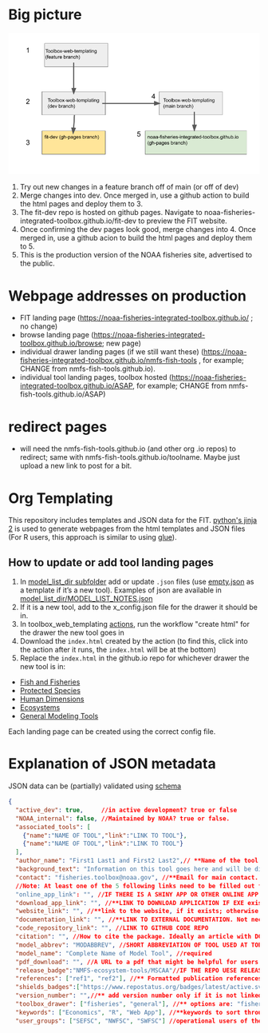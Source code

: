 # Big picture

![The setup for the FIT repo](fit-deploy-sketch.png)

1. Try out new changes in a feature branch off of main (or off of dev)
2. Merge changes into dev. Once merged in, use a github action to build the html pages and deploy them to 3.
3. The fit-dev repo is hosted on github pages. Navigate to noaa-fisheries-integrated-toolbox.github.io/fit-dev to preview the FIT website.
4. Once confirming the dev pages look good, merge changes into 4. Once merged in, use a github acion to build the html pages and deploy them to 5.
5. This is the production version of the NOAA fisheries site, advertised to the public.

# Webpage addresses on production

 - FIT landing page (https://noaa-fisheries-integrated-toolbox.github.io/ ; no change)
 - browse landing page (https://noaa-fisheries-integrated-toolbox.github.io/browse; new page)
 - individual drawer landing pages (if we still want these) (https://noaa-fisheries-integrated-toolbox.github.io/nmfs-fish-tools , for example; CHANGE from nmfs-fish-tools.github.io). 
 - individual tool landing pages, toolbox hosted (https://noaa-fisheries-integrated-toolbox.github.io/ASAP, for example; CHANGE from nmfs-fish-tools.github.io/ASAP)

 # redirect pages
 - will need the nmfs-fish-tools.github.io (and other org .io repos) to redirect; same with nmfs-fish-tools.github.io/toolname. Maybe just upload a new link to post for a bit.

# Org Templating

This repository includes templates and JSON data for the FIT. [python's jinja 2](https://zetcode.com/python/jinja/) is used to generate webpages from the html templates and JSON files (For R users, this approach is similar to using [glue](https://glue.tidyverse.org/)).

## How to update or add tool landing pages 
1. In [model_list_dir subfolder](https://github.com/noaa-fisheries-integrated-toolbox/toolbox_web_templating/tree/main/model_list_dir) add or update `.json` files (use [empty.json](https://github.com/noaa-fisheries-integrated-toolbox/toolbox_web_templating/blob/main/model_list_dir/EcoSys_model_list/empty.json) as a template if it’s a new tool). Examples of json are available in [model_list_dir/MODEL_LIST_NOTES.json](https://github.com/noaa-fisheries-integrated-toolbox/toolbox_web_templating/blob/main/model_list_dir/MODEL_LIST_NOTES.json)
2. If it is a new tool, add to the x_config.json file for the drawer it should be in.
3. In toolbox_web_templating [actions](https://github.com/noaa-fisheries-integrated-toolbox/toolbox_web_templating/actions), run the workflow "create html" for the drawer the new tool goes in 
4. Download the `index.html` created by the action (to find this, click into the action after it runs, the `index.html` will be at the bottom)
5. Replace the `index.html` in the github.io repo for whichever drawer the new tool is in: 
- [Fish and Fisheries](https://github.com/nmfs-fish-tools/nmfs-fish-tools.github.io)
- [Protected Species](https://github.com/NMFS-Protected-Species-Tools/nmfs-protected-species-tools.github.io) 
- [Human Dimensions](https://github.com/nmfs-human-dimensions-tools/nmfs-human-dimensions-tools.github.io)
- [Ecosystems](https://github.com/NMFS-ecosystem-tools/nmfs-ecosystem-tools.github.io)
- [General Modeling Tools](https://github.com/nmfs-general-modeling-tools/nmfs-general-modeling-tools.github.io)

Each landing page can be created using the correct config file.

# Explanation of JSON metadata
JSON data can be (partially) validated using [schema](https://json-schema.org/understanding-json-schema/about.html)
```json
{
  "active_dev": true,     //in active development? true or false
  "NOAA_internal": false, //Maintained by NOAA? true or false.
  "associated_tools": [
    {"name":"NAME OF TOOL","link":"LINK TO TOOL"},
    {"name":"NAME OF TOOL","link":"LINK TO TOOL"}
  ],
  "author_name": "First1 Last1 and First2 Last2",// **Name of the tool author or authors
  "background_text": "Information on this tool goes here and will be displayed on the tool page", //** Please Write up to a paragraph.
  "contact": "fisheries.toolbox@noaa.gov", //**Email for main contact. Please put a noaa.gov email address that someone will check.
  //Note: At least one of the 5 following links need to be filled out for your tool to be found. Please fill in as many as apply.
  "online_app_link": "", //IF THERE IS A SHINY APP OR OTHER ONLINE APP, PUT LINK HERE OTHERWISE LEAVE AS EMPTY QUOTES, no spaces.
  "download_app_link": "", //**LINK TO DOWNLOAD APPLICATION IF EXE exists. Please leave blank if there is not an compiled exe distributed.
  "website_link": "", //**link to the website, if it exists; otherwise, leave blank.
  "documentation_link": "", //**LINK TO EXTERNAL DOCUMENTATION. Not necessary if it is the same as the website_link or code_repository_link.
  "code_repository_link": "", //LINK TO GITHUB CODE REPO
  "citation": "", //How to cite the package. Ideally an article with DOI.
  "model_abbrev": "MODABBREV", //SHORT ABBREVIATION OF TOOL USED AT TOP OF TILE ON LANDING PAGE. Must Match the name of the JSON file. Required.
  "model_name": "Complete Name of Model Tool", //required
  "pdf_download": "", //A URL to a pdf that might be helpful for users.
  "release_badge":"NMFS-ecosystem-tools/MSCAA"//IF THE REPO UESE RELEASES ON GITHUB, JUST PUT THE ORG/REPO HERE TO LINK.
  "references": ["ref1", "ref2"], //** Formatted publication references. LEAVE AS EMPTY LIST [] IF NONE. Please include DOI if available.
  "shields_badges":["https://www.repostatus.org/badges/latest/active.svg","https://img.shields.io/badge/platform-linux%20%7Cwin-lightgrey"],//** add any extra badges here from repostatus or shields in a list
  "version_number": "",//** add version number only if it is not linked to a release_badge above
  "toolbox_drawer": ["fisheries", "general"], //** options are: "fisheries", "ecosystem", "human_dimensions", "protected_species", and "general"*. Put all that apply to the tool.
  "keywords": ["Economics", "R", "Web App"], //**keywords to sort through tools.,
  "user_groups": ["SEFSC", "NWFSC", "SWFSC"] //operational users of the tool
```
